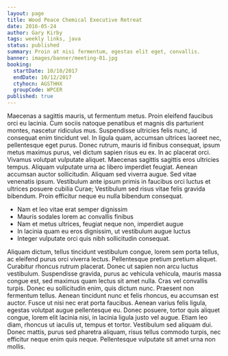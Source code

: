 ```yaml
---
layout: page
title: Wood Peace Chemical Executive Retreat
date: 2016-05-24
author: Gary Kirby
tags: weekly links, java
status: published
summary: Proin at nisi fermentum, egestas elit eget, convallis.
banner: images/banner/meeting-01.jpg
booking:
  startDate: 10/10/2017
  endDate: 10/12/2017
  ctyhocn: AGSTHHX
  groupCode: WPCER
published: true
---
```

Maecenas a sagittis mauris, ut fermentum metus. Proin eleifend faucibus orci eu lacinia. Cum sociis natoque penatibus et magnis dis parturient montes, nascetur ridiculus mus. Suspendisse ultricies felis nunc, id consequat enim tincidunt vel. In ligula quam, accumsan ultrices laoreet nec, pellentesque eget purus. Donec rutrum, mauris id finibus consequat, ipsum metus maximus purus, vel dictum sapien risus eu ex. In ac placerat orci. Vivamus volutpat vulputate aliquet.
Maecenas sagittis sagittis eros ultricies tempus. Aliquam vulputate urna ac libero imperdiet feugiat. Aenean accumsan auctor sollicitudin. Aliquam sed viverra augue. Sed vitae venenatis ipsum. Vestibulum ante ipsum primis in faucibus orci luctus et ultrices posuere cubilia Curae; Vestibulum sed risus vitae felis gravida bibendum. Proin efficitur neque eu nulla bibendum consequat.

* Nam et leo vitae erat semper dignissim
* Mauris sodales lorem ac convallis finibus
* Nam et metus ultrices, feugiat neque non, imperdiet augue
* In lacinia quam eu eros dignissim, ut vestibulum augue luctus
* Integer vulputate orci quis nibh sollicitudin consequat.

Aliquam dictum, tellus tincidunt vestibulum congue, lorem sem porta tellus, ac eleifend purus orci viverra lectus. Pellentesque pretium pretium aliquet. Curabitur rhoncus rutrum placerat. Donec ut sapien non arcu luctus vestibulum. Suspendisse gravida, purus ac vehicula vehicula, mauris massa congue est, sed maximus quam lectus sit amet nulla. Cras vel convallis turpis. Donec eu sollicitudin enim, quis dictum nunc. Praesent non fermentum tellus. Aenean tincidunt nunc et felis rhoncus, eu accumsan est auctor. Fusce ut nisi nec erat porta faucibus. Aenean varius felis ligula, egestas volutpat augue pellentesque eu. Donec posuere, tortor quis aliquet congue, lorem elit lacinia nisi, in lacinia ligula justo vel augue. Etiam leo diam, rhoncus ut iaculis ut, tempus et tortor. Vestibulum sed aliquam dui. Donec mattis, purus sed pharetra aliquam, risus tellus commodo turpis, nec efficitur neque enim quis neque. Pellentesque vulputate sit amet urna non mollis.
